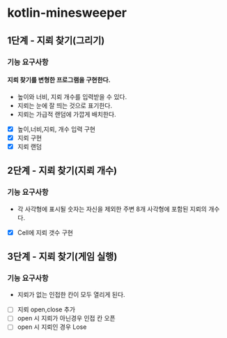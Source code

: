 # kotlin-minesweeper

## 1단계 - 지뢰 찾기(그리기)
### 기능 요구사항
#### 지뢰 찾기를 변형한 프로그램을 구현한다.

- 높이와 너비, 지뢰 개수를 입력받을 수 있다.
- 지뢰는 눈에 잘 띄는 것으로 표기한다.
- 지뢰는 가급적 랜덤에 가깝게 배치한다.


- [x] 높이,너비,지뢰, 개수 입력 구현
- [x] 지뢰 구현
- [x] 지뢰 랜덤 

## 2단계 - 지뢰 찾기(지뢰 개수)
### 기능 요구사항

- 각 사각형에 표시될 숫자는 자신을 제외한 주변 8개 사각형에 포함된 지뢰의 개수다.

- [x] Cell에 지뢰 갯수 구현

## 3단계 - 지뢰 찾기(게임 실행)
### 기능 요구사항

- 지뢰가 없는 인접한 칸이 모두 열리게 된다.

- [ ] 지뢰 open,close 추가
- [ ] open 시 지뢰가 아닌경우 인접 칸 오픈
- [ ] open 시 지뢰인 경우 Lose
